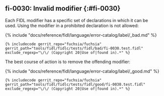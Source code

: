 ## fi-0030: Invalid modifier {:#fi-0030}

Each FIDL modifier has a specific set of declarations in which it can be used.
Using the modifier in a prohibited declaration is not allowed:

{% include "docs/reference/fidl/language/error-catalog/label/_bad.md" %}

```fidl
{% includecode gerrit_repo="fuchsia/fuchsia" gerrit_path="tools/fidl/fidlc/tests/fidl/bad/fi-0030.test.fidl" exclude_regexp="\/\/ (Copyright 20|Use of|found in).*" %}
```

The best course of action is to remove the offending modifier:

{% include "docs/reference/fidl/language/error-catalog/label/_good.md" %}

```fidl
{% includecode gerrit_repo="fuchsia/fuchsia" gerrit_path="tools/fidl/fidlc/tests/fidl/good/fi-0030.test.fidl" exclude_regexp="\/\/ (Copyright 20|Use of|found in).*" %}
```
